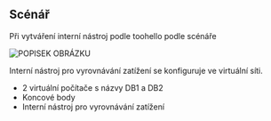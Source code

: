 ## <a name="scenario"></a>Scénář

Při vytváření interní nástroj podle toohello podle scénáře

![POPISEK OBRÁZKU](./media/load-balancer-get-started-ilb-scenario-include/figure1.png)

Interní nástroj pro vyrovnávání zatížení se konfiguruje ve virtuální síti.

* 2 virtuální počítače s názvy DB1 a DB2
* Koncové body
* Interní nástroj pro vyrovnávání zatížení
